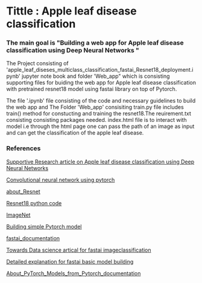 # Tittle : Apple leaf disease classification

### The main goal is "Building a web app for Apple leaf disease classification using Deep Neural Networks " 

The Project consisting of 'apple_leaf_diseses_multiclass_classification_fastai_Resnet18_deployment.ipynb' jupyter note book 
and folder 'Web_app" which is consisting supporting files for buiding the web app for Apple leaf disease classification with pretrained resnet18 model using fastai library on top of Pytorch.

The file '.ipynb' file consisting of the code and necessary guidelines to build the web app and The Folder 'Web_app' consisiting train.py file includes train() method for constucting and training the resnet18.The reuirement.txt consisting consisting packages needed. index.html file is to interact with model i.e through the html page one can pass the path of an image as input and can get the classification of the apple leaf disease.

### References
[Supportive Research article on Apple leaf disease classification using Deep Neural Networks](https://www.researchgate.net/publication/332919886_Real-Time_Detection_of_Apple_Leaf_Diseases_Using_Deep_Learning_Approach_Based_on_Improved_Convolutional_Neural_Networks)

[Convolutional neural network using pytorch](https://www.analyticsvidhya.com/blog/2019/10/building-image-classification-models-cnn-pytorch/)

[about_Resnet](https://towardsdatascience.com/an-overview-of-resnet-and-its-variants-5281e2f56035)

[Resnet18 python code](https://github.com/pytorch/vision/blob/master/torchvision/models/resnet.py)

[ImageNet](http://www.image-net.org/)

[Building simple Pytorch model](https://github.com/sgugger/Deep-Learning/blob/master/First%20neural%20net%20in%20pytorch.ipynb)

[fastai_documentation](https://docs.fast.ai/) 

[Towards Data science artical for fastai imageclassification](https://towardsdatascience.com/fastai-image-classification-32d626da20)

[Detailed explanation for fastai basic model building](https://blog.floydhub.com/ten-techniques-from-fast-ai/)

[About_PyTorch_Models_from_Pytorch_documentation](https://pytorch.org/docs/stable/torchvision/models.html)



```python

```
